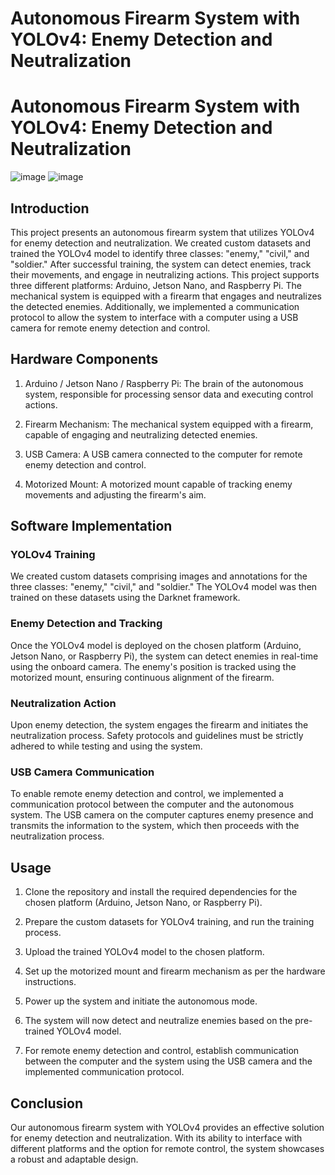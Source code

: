 # Autonomous Firearm System with YOLOv4: Enemy Detection and Neutralization
# Autonomous Firearm System with YOLOv4: Enemy Detection and Neutralization

![image](https://github.com/basakyalciner/Autonomous-Enemy-Repellent/assets/56589435/2fa0f572-37d7-4109-9245-b05b155bb582)
![image](https://github.com/basakyalciner/Autonomous-Enemy-Repellent/assets/56589435/1026acf6-81e7-41dc-aecc-c4b1019f73ca)


## Introduction

This project presents an autonomous firearm system that utilizes YOLOv4 for enemy detection and neutralization. We created custom datasets and trained the YOLOv4 model to identify three classes: "enemy," "civil," and "soldier." After successful training, the system can detect enemies, track their movements, and engage in neutralizing actions. This project supports three different platforms: Arduino, Jetson Nano, and Raspberry Pi. The mechanical system is equipped with a firearm that engages and neutralizes the detected enemies. Additionally, we implemented a communication protocol to allow the system to interface with a computer using a USB camera for remote enemy detection and control.

## Hardware Components

1. Arduino / Jetson Nano / Raspberry Pi: The brain of the autonomous system, responsible for processing sensor data and executing control actions.

2. Firearm Mechanism: The mechanical system equipped with a firearm, capable of engaging and neutralizing detected enemies.

3. USB Camera: A USB camera connected to the computer for remote enemy detection and control.

4. Motorized Mount: A motorized mount capable of tracking enemy movements and adjusting the firearm's aim.

## Software Implementation

### YOLOv4 Training

We created custom datasets comprising images and annotations for the three classes: "enemy," "civil," and "soldier." The YOLOv4 model was then trained on these datasets using the Darknet framework.

### Enemy Detection and Tracking

Once the YOLOv4 model is deployed on the chosen platform (Arduino, Jetson Nano, or Raspberry Pi), the system can detect enemies in real-time using the onboard camera. The enemy's position is tracked using the motorized mount, ensuring continuous alignment of the firearm.

### Neutralization Action

Upon enemy detection, the system engages the firearm and initiates the neutralization process. Safety protocols and guidelines must be strictly adhered to while testing and using the system.

### USB Camera Communication

To enable remote enemy detection and control, we implemented a communication protocol between the computer and the autonomous system. The USB camera on the computer captures enemy presence and transmits the information to the system, which then proceeds with the neutralization process.

## Usage

1. Clone the repository and install the required dependencies for the chosen platform (Arduino, Jetson Nano, or Raspberry Pi).

2. Prepare the custom datasets for YOLOv4 training, and run the training process.

3. Upload the trained YOLOv4 model to the chosen platform.

4. Set up the motorized mount and firearm mechanism as per the hardware instructions.

5. Power up the system and initiate the autonomous mode.

6. The system will now detect and neutralize enemies based on the pre-trained YOLOv4 model.

7. For remote enemy detection and control, establish communication between the computer and the system using the USB camera and the implemented communication protocol.

## Conclusion

Our autonomous firearm system with YOLOv4 provides an effective solution for enemy detection and neutralization. With its ability to interface with different platforms and the option for remote control, the system showcases a robust and adaptable design.



